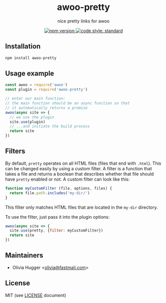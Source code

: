 <h1 align="center">
  awoo-pretty
</h1>

<p align="center">
  nice pretty links for awoo
</p>

<p align="center">
  <!-- npm version -->
  <a href="https://npmjs.org/package/awoo-pretty">
    <img src="https://img.shields.io/npm/v/awoo-pretty.svg?style=flat-square"
      alt="npm version" />
  </a>
  <!-- code style -->
  <a href="https://github.com/feross/standard"><img src="https://img.shields.io/badge/code%20style-standard-blue.svg?style=flat-square"
  alt="code style: standard"></a>
</p>

## Installation

```sh
npm install awoo-pretty
```

## Usage example

```js
const awoo = require('awoo')
const plugin = require('awoo-pretty')

// enter our main function:
// the main function should be an async function so that
// it automatically returns a promise
awoo(async site => {
  // we use the plugin
  site.use(plugin)
  // ...and initiate the build process
  return site
})
```

## Filters

By default, `pretty` operates on all HTML files (files that end with `.html`).
This can be changed easily by using a custom filter. A filter is a function that
takes a file and returns a boolean that describes whether that file should have
`pretty` enabled or not. A custom filter can look like this:

```js
function myCustomFilter (file, options, files) {
  return file.path.includes('my-dir/')
}
```

This filter only matches HTML files that are located in the `my-dir` directory.

To use the filter, just pass it into the plugin options:

```js
awoo(async site => {
  site.use(pretty, {filter: myCustomFilter})
  return site
})
```

## Maintainers

- Olivia Hugger <[olivia@fastmail.com](mailto:olivia@fastmail.com)>

## License

MIT (see [LICENSE](LICENSE) document)
